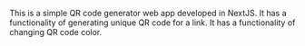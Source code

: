 This is a simple QR code generator web app developed in NextJS.
It has a functionality of generating unique QR code for a link.
It has a functionality of changing QR code color.

